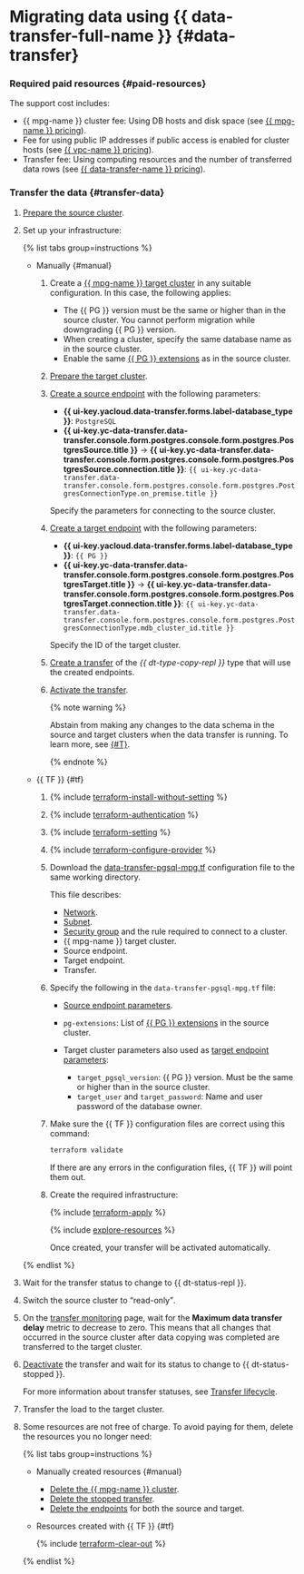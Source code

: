 # Migrating data using {{ data-transfer-full-name }} {#data-transfer}



### Required paid resources {#paid-resources}

The support cost includes:

* {{ mpg-name }} cluster fee: Using DB hosts and disk space (see [{{ mpg-name }} pricing](../../../managed-postgresql/pricing.md)).
* Fee for using public IP addresses if public access is enabled for cluster hosts (see [{{ vpc-name }} pricing](../../../vpc/pricing.md)).
* Transfer fee: Using computing resources and the number of transferred data rows (see [{{ data-transfer-name }} pricing](../../../data-transfer/pricing.md)).


### Transfer the data {#transfer-data}

1. [Prepare the source cluster](../../../data-transfer/operations/prepare.md#source-pg).
1. Set up your infrastructure:

    {% list tabs group=instructions %}

    - Manually {#manual}

        1. Create a [{{ mpg-name }} target cluster](../../../managed-postgresql/operations/cluster-create.md) in any suitable configuration. In this case, the following applies:

             * The {{ PG }} version must be the same or higher than in the source cluster. You cannot perform migration while downgrading {{ PG }} version.
             * When creating a cluster, specify the same database name as in the source cluster.
             * Enable the same [{{ PG }} extensions](../../../managed-postgresql/operations/extensions/cluster-extensions.md) as in the source cluster.
        1. [Prepare the target cluster](../../../data-transfer/operations/prepare.md#target-pg).
        1. [Create a source endpoint](../../../data-transfer/operations/endpoint/index.md#create) with the following parameters:

             * **{{ ui-key.yacloud.data-transfer.forms.label-database_type }}**: `PostgreSQL`
             * **{{ ui-key.yc-data-transfer.data-transfer.console.form.postgres.console.form.postgres.PostgresSource.title }}** → **{{ ui-key.yc-data-transfer.data-transfer.console.form.postgres.console.form.postgres.PostgresSource.connection.title }}**: `{{ ui-key.yc-data-transfer.data-transfer.console.form.postgres.console.form.postgres.PostgresConnectionType.on_premise.title }}`

           Specify the parameters for connecting to the source cluster.

        1. [Create a target endpoint](../../../data-transfer/operations/endpoint/index.md#create) with the following parameters:

             * **{{ ui-key.yacloud.data-transfer.forms.label-database_type }}**: `{{ PG }}`
             * **{{ ui-key.yc-data-transfer.data-transfer.console.form.postgres.console.form.postgres.PostgresTarget.title }}** → **{{ ui-key.yc-data-transfer.data-transfer.console.form.postgres.console.form.postgres.PostgresTarget.connection.title }}**: `{{ ui-key.yc-data-transfer.data-transfer.console.form.postgres.console.form.postgres.PostgresConnectionType.mdb_cluster_id.title }}`

           Specify the ID of the target cluster.

        1. [Create a transfer](../../../data-transfer/operations/transfer.md#create) of the _{{ dt-type-copy-repl }}_ type that will use the created endpoints.
        1. [Activate the transfer](../../../data-transfer/operations/transfer.md#activate).

            {% note warning %}

            Abstain from making any changes to the data schema in the source and target clusters when the data transfer is running. To learn more, see [{#T}](../../../data-transfer/operations/db-actions.md).

            {% endnote %}

    - {{ TF }} {#tf}

        1. {% include [terraform-install-without-setting](../../../_includes/mdb/terraform/install-without-setting.md) %}
        1. {% include [terraform-authentication](../../../_includes/mdb/terraform/authentication.md) %}
        1. {% include [terraform-setting](../../../_includes/mdb/terraform/setting.md) %}
        1. {% include [terraform-configure-provider](../../../_includes/mdb/terraform/configure-provider.md) %}

        1. Download the [data-transfer-pgsql-mpg.tf](https://github.com/yandex-cloud-examples/yc-data-transfer-from-on-premise-postgresql-to-cloud/blob/main/data-transfer-pgsql-mpg.tf) configuration file to the same working directory.

            This file describes:

            * [Network](../../../vpc/concepts/network.md#network).
            * [Subnet](../../../vpc/concepts/network.md#subnet).
            * [Security group](../../../vpc/concepts/security-groups.md) and the rule required to connect to a cluster.
            * {{ mpg-name }} target cluster.
            * Source endpoint.
            * Target endpoint.
            * Transfer.

        1. Specify the following in the `data-transfer-pgsql-mpg.tf` file:

            * [Source endpoint parameters](../../../data-transfer/operations/endpoint/source/postgresql.md#on-premise).
            * `pg-extensions`: List of [{{ PG }} extensions](../../../managed-postgresql/operations/extensions/cluster-extensions.md) in the source cluster.
            * Target cluster parameters also used as [target endpoint parameters](../../../data-transfer/operations/endpoint/target/postgresql.md#managed-service):

                * `target_pgsql_version`: {{ PG }} version. Must be the same or higher than in the source cluster.
                * `target_user` and `target_password`: Name and user password of the database owner.

        1. Make sure the {{ TF }} configuration files are correct using this command:

            ```bash
            terraform validate
            ```

            If there are any errors in the configuration files, {{ TF }} will point them out.

        1. Create the required infrastructure:

            {% include [terraform-apply](../../../_includes/mdb/terraform/apply.md) %}

            {% include [explore-resources](../../../_includes/mdb/terraform/explore-resources.md) %}

            Once created, your transfer will be activated automatically.

    {% endlist %}

1. Wait for the transfer status to change to {{ dt-status-repl }}.
1. Switch the source cluster to <q>read-only</q>.
1. On the [transfer monitoring](../../../data-transfer/operations/monitoring.md) page, wait for the **Maximum data transfer delay** metric to decrease to zero. This means that all changes that occurred in the source cluster after data copying was completed are transferred to the target cluster.
1. [Deactivate](../../../data-transfer/operations/transfer.md#deactivate) the transfer and wait for its status to change to {{ dt-status-stopped }}.

    For more information about transfer statuses, see [Transfer lifecycle](../../../data-transfer/concepts/transfer-lifecycle.md#statuses).

1. Transfer the load to the target cluster.
1. Some resources are not free of charge. To avoid paying for them, delete the resources you no longer need:

    {% list tabs group=instructions %}

    - Manually created resources {#manual}

        * [Delete the {{ mpg-name }} cluster](../../../managed-postgresql/operations/cluster-delete.md).
        * [Delete the stopped transfer](../../../data-transfer/operations/transfer.md#delete).
        * [Delete the endpoints](../../../data-transfer/operations/endpoint/index.md#delete) for both the source and target.

    - Resources created with {{ TF }} {#tf}

        {% include [terraform-clear-out](../../../_includes/mdb/terraform/clear-out.md) %}

    {% endlist %}
